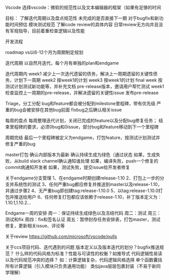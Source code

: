 Vscode
   选择vscode：微软的规范性以及文本编辑器的框架（如果有足够的时间

目标：
     了解迭代周期以及盘点规范性
             未完成的是否直接下一期
             对于bugfix和新功能时间预估
             模块测试规范
     了解code review的具体内容
            日常review无方向并且没有军规指导，目前着重检查逻辑以及性能
    

开发流程

roadmap
    vs以6-12个月为周期制定规划

迭代周期
    以自然月迭代，每个月有单独的plan和endgame

迭代周期内
    week1
          减少上一次迭代遗留的债务，解决上一周期遗留的关键性债务，计划下一周期
    week2
          按week1的计划
     week3
          按week1的计划
     final week
           按测试计划测试新功能等，并补充文档
           pre-release版本，邀请用户帮忙测试
     week1
           检查监控上一周期的pre-release，并解决遗留的关键性issue
           发布pre-release

Triage，分工分配
     bug和feature都会被分配到milestone里程碑，带有优先级
          严重的bug会被安排在其他bug前面
     fixbug之后确认相关issue


每周的盘点
    每周整理迭代计划，关闭已完成的feature以及分配bug修复任务；
    结束里程碑的要求，必须0bug和0issue，部分bug和feature移动到下一个里程碑


周期完结
    最后一个里程碑被定义为endgame，打包feature，按测试计划测试并修复严重的bug



master打包
     确认内部版本为最新
     确认持续生成为绿色（通过状态
     如果，生成失败，从build slack channel确认通知谁处理
     如果，编译失败，push一个修复的commit病通知开发者
     如果，测试失败，提交issue给开发者修复


关于endgame分支管理
    1、在endgame时期创建release-1.10
    2、打包上一步的分支并系统性的测试
    3、任何严重bug都应修复并推送到master以及release-1.10，并通过步骤2
    4、无严重bug即创建tag:release-1.10.0
    5、以tag:release-1.10.0打包并推送给用户
    6、任何修复打包都应该依赖于release-1.10，补丁版本定义为：1.10.1,1.10.2...

Endgame一周的安排
     周一：保证持续生成绿色以及冻结代码
     周二：测试
     周三：测试和fix
     周四：fix和签名认证
     周五：暂停封存任务安排表，打包master，测试修复，更新相关issue、评论等




关于review
https://github.com/microsoft/vscode/pulls



关于ccs项目代码、迭代遇到的问题
    版本定义以及版本迭代的划分？bugfix推送规范？
    什么样的代码风格为标准？性能与可读性的权衡？如推导式
    代码逻辑性易读以及代码规范冲突的选择？
           如：计算逻辑复杂，代码逻辑风格选择
                 单个函数囊括所有计算逻辑（引入模块只负责通用功能）
                 类似java层层包裹封装（不易于新同学理解）
     
     
    
